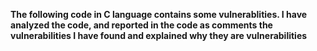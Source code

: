  
**The following code in C language contains some vulnerablities. I have analyzed the code, and reported in the code as comments the vulnerabilities I have found and explained why they are vulnerabilities**
